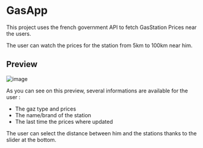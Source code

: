 # GasApp

This project uses the french government API to fetch GasStation Prices near the users.

The user can watch the prices for the station from 5km to 100km near him.

## Preview
![image](https://github.com/EddyBess/GazApp/assets/57587025/a92ef3e7-6028-4f26-8621-77d7512cbef9)

As you can see on this preview, several informations are available for the user : 
  - The gaz type and prices
  - The name/brand of the station
  - The last time the prices where updated

The user can select the distance between him and the stations thanks to the slider at the bottom.
